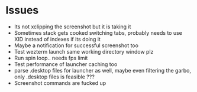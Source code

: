 # Issues
* Its not xclipping the screenshot but it is taking it
* Sometimes stack gets cooked switching tabs, probably needs to use XID instead of indexes if its doing it
* Maybe a notification for successful screenshot too
* Test wezterm launch same working directory window plz
* Run spin loop.. needs fps limit
* Test performance of launcher caching too
* parse .desktop files for launcher as well, maybe even filtering the garbo, only .desktop files is feasible ???
* Screenshot commands are fucked up